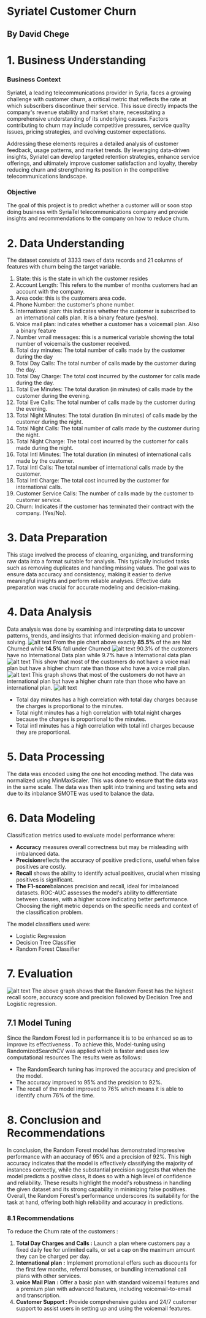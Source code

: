 # Syriatel Customer Churn
## By David Chege


# 1. Business Understanding
### Business Context
Syriatel, a leading telecommunications provider in Syria, faces a growing challenge with customer churn, a critical metric that reflects the rate at which subscribers discontinue their service. This issue directly impacts the company's revenue stability and market share, necessitating a comprehensive understanding of its underlying causes. Factors contributing to churn may include competitive pressures, service quality issues, pricing strategies, and evolving customer expectations. 

Addressing these elements requires a detailed analysis of customer feedback, usage patterns, and market trends. By leveraging data-driven insights, Syriatel can develop targeted retention strategies, enhance service offerings, and ultimately improve customer satisfaction and loyalty, thereby reducing churn and strengthening its position in the competitive telecommunications landscape.

### Objective
The goal of this project is to predict whether a customer will or soon stop doing business with SyriaTel telecommunications company and provide insights and recommendations to the company on how to reduce churn.

# 2. Data Understanding
The dataset consists of 3333 rows of data records and 21 columns of features with churn being the target variable.

1. State: this is the state in which the customer resides
2. Account Length: This refers to the number of months customers had an account with the company.
3. Area code: this is the customers area code.
4. Phone Number: the customer's phone number.
5. International plan: this indicates whether the customer is subscribed to an international calls plan. It is a binary feature (yes/no).
6. Voice mail plan: indicates whether a customer has a voicemail plan. Also a binary feature
7. Number vmail messages: this is a numerical variable showing the total number of voicemails the customer received.
8. Total day minutes: The total number of calls made by the customer during the day 
9. Total Day Calls: The total number of calls made by the customer during the day.
10. Total Day Charge: The total cost incurred by the customer for calls made during the day.
11. Total Eve Minutes: The total duration (in minutes) of calls made by the customer during the evening.
12. Total Eve Calls: The total number of calls made by the customer during the evening.
13. Total Night Minutes: The total duration (in minutes) of calls made by the customer during the night.
14. Total Night Calls: The total number of calls made by the customer during the night.
15. Total Night Charge: The total cost incurred by the customer for calls made during the night.
16. Total Intl Minutes: The total duration (in minutes) of international calls made by the customer.
17. Total Intl Calls: The total number of international calls made by the customer.
18. Total Intl Charge: The total cost incurred by the customer for international calls.
19. Customer Service Calls: The number of calls made by the customer to customer service.
20. Churn: Indicates if the customer has terminated their contract with the company. (Yes/No).

# 3. Data Preparation
This stage involved the process of cleaning, organizing, and transforming raw data into a format suitable for analysis.
This typically included tasks such as removing duplicates and handling missing values. The goal was to ensure data accuracy and consistency, making it easier to derive meaningful insights and perform reliable analyses. Effective data preparation was crucial for accurate modeling and decision-making.

# 4. Data Analysis
Data analysis was done by examining and interpreting data to uncover patterns, trends, and insights that informed decision-making and problem-solving.
![alt text](<images/Churn Distribution-1.png>)
From the pie chart above exactly **85.5%** of the are Not Churned while **14.5%** fall under Churned 
![alt text](<images/International Plan-1.png>)
90.3% of the customers have no International Data plan while 9.7% have a International data plan
![alt text](<images/Voice mail by Churn-1-1.png>)
This show that most of the customers do not have a voice mail plan but have a higher churn rate than those who have a voice mail plan.
![alt text](<images/Intenational plan by churn-1.png>)
This graph shows that most of the customers do not have an international plan but have a higher churn rate than those who have an international plan.
![alt text](<images/Correlation Representation Using a Heatmap-1.png>)
+ Total day minutes has a high correlation with total day charges because the charges is proportional to the minutes.
+ Total night minutes has a high correlation with total night charges because the charges is proportional to the minutes.
+ Total intl minutes has a high correlation with total intl charges because they are proportional.

# 5. Data Processing
The data was encoded using the one hot encoding method. The data was normalized using MinMaxScaler. This was done to ensure that the data was in the same scale. The data was then split into training and testing sets and due to its inbalance SMOTE was used to balance the data.

# 6. Data Modeling
Classification metrics used to evaluate model performance where: 
+ **Accuracy** measures overall correctness but may be misleading with imbalanced data. 
+ **Precision**reflects the accuracy of positive predictions, useful when false positives are costly. 
+ **Recall** shows the ability to identify actual positives, crucial when missing positives is significant. 
+ **The F1-score**balances precision and recall, ideal for imbalanced datasets. ROC-AUC assesses the model's ability to differentiate between classes, with a higher score indicating better performance. Choosing the right metric depends on the specific needs and context of the classification problem.

The model classifiers used were:
+ Logistic Regression
+ Decision Tree Classifier
+ Random Forest Classifier

# 7. Evaluation
![alt text](<images/Model Comparison-1.png>)
The above graph shows that the Random Forest has the highest recall score, accuracy score and precision followed by Decision Tree and Logistic regression.

## 7.1 Model Tuning
Since the Random Forest led in performance it is to be enhanced so as to improve its effectiveness .
To achieve this, Model-tuning using RandomizedSearchCV was applied which is faster and uses low computational resources
The results were as follows:
+ The RandomSearch tuning has improved the accuracy and precision of the model.
+ The accuracy improved to 95% and the precision to 92%.
+ The recall of the model improved to 76% which means it is able to identify churn 76% of the time.

# 8. Conclusion and Recommendations
In conclusion, the Random Forest model has demonstrated impressive performance with an accuracy of 95% and a precision of 92%. This high accuracy indicates that the model is effectively classifying the majority of instances correctly, while the substantial precision suggests that when the model predicts a positive class, it does so with a high level of confidence and reliability. These results highlight the model's robustness in handling the given dataset and its strong capability in minimizing false positives. Overall, the Random Forest's performance underscores its suitability for the task at hand, offering both high reliability and accuracy in predictions.
### 8.1 Recommendations
To reduce the Churn rate of the customers :
1. **Total Day Charges and Calls  :** Launch a plan where customers pay a fixed daily fee for unlimited calls, or set a cap on the maximum amount they can be charged per day.
2. **International plan  :** Implement promotional offers such as discounts for the first few months, referral bonuses, or bundling international call plans with other services.
3. **voice Mail Plan  :** Offer a basic plan with standard voicemail features and a premium plan with advanced features, including voicemail-to-email and transcription.
4. **Customer Support  :** Provide comprehensive guides and 24/7 customer support to assist users in setting up and using the voicemail features.
